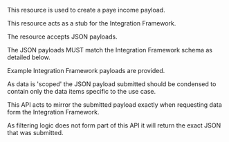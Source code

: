 <p>This resource is used to create a paye income payload.</p>
<p>This resource acts as a stub for the Integration Framework.</p>
<p>The resource accepts JSON payloads.</p>
<p>The JSON payloads MUST match the Integration Framework schema as detailed below.</p>
<p>Example Integration Framework payloads are provided.</p>
<p>As data is 'scoped' the JSON payload submitted should be condensed to contain only the data items specific to the use case.</p>
<p>This API acts to mirror the submitted payload exactly when requesting data form the Integration Framework.</p>
<p>As filtering logic does not form part of this API it will return the exact JSON that was submitted.</p>